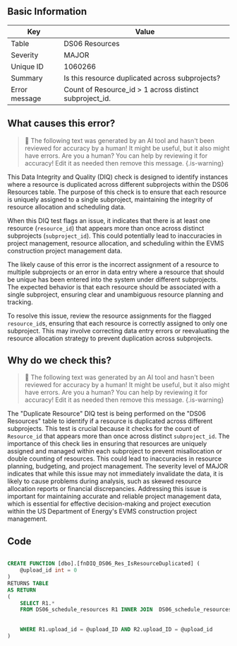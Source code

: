 ## Basic Information
| Key         | Value          |
|-------------|----------------|
| Table       | DS06 Resources |
| Severity    | MAJOR |
| Unique ID   | 1060266   |
| Summary     | Is this resource duplicated across subprojects? |
| Error message | Count of Resource_id > 1 across distinct subproject_id. |

## What causes this error?

> :robot: The following text was generated by an AI tool and hasn't been reviewed for accuracy by a human! It might be useful, but it also might have errors. Are you a human? You can help by reviewing it for accuracy! Edit it as needed then remove this message.
{.is-warning}

This Data Integrity and Quality (DIQ) check is designed to identify instances where a resource is duplicated across different subprojects within the DS06 Resources table. The purpose of this check is to ensure that each resource is uniquely assigned to a single subproject, maintaining the integrity of resource allocation and scheduling data.

When this DIQ test flags an issue, it indicates that there is at least one resource (`resource_id`) that appears more than once across distinct subprojects (`subproject_id`). This could potentially lead to inaccuracies in project management, resource allocation, and scheduling within the EVMS construction project management data.

The likely cause of this error is the incorrect assignment of a resource to multiple subprojects or an error in data entry where a resource that should be unique has been entered into the system under different subprojects. The expected behavior is that each resource should be associated with a single subproject, ensuring clear and unambiguous resource planning and tracking.

To resolve this issue, review the resource assignments for the flagged `resource_id`s, ensuring that each resource is correctly assigned to only one subproject. This may involve correcting data entry errors or reevaluating the resource allocation strategy to prevent duplication across subprojects.
## Why do we check this?

> :robot: The following text was generated by an AI tool and hasn't been reviewed for accuracy by a human! It might be useful, but it also might have errors. Are you a human? You can help by reviewing it for accuracy! Edit it as needed then remove this message.
{.is-warning}

The "Duplicate Resource" DIQ test is being performed on the "DS06 Resources" table to identify if a resource is duplicated across different subprojects. This test is crucial because it checks for the count of `Resource_id` that appears more than once across distinct `subproject_id`. The importance of this check lies in ensuring that resources are uniquely assigned and managed within each subproject to prevent misallocation or double counting of resources. This could lead to inaccuracies in resource planning, budgeting, and project management. The severity level of MAJOR indicates that while this issue may not immediately invalidate the data, it is likely to cause problems during analysis, such as skewed resource allocation reports or financial discrepancies. Addressing this issue is important for maintaining accurate and reliable project management data, which is essential for effective decision-making and project execution within the US Department of Energy's EVMS construction project management.
## Code

```sql

CREATE FUNCTION [dbo].[fnDIQ_DS06_Res_IsResourceDuplicated] (
	@upload_id int = 0
)
RETURNS TABLE
AS RETURN
(
	SELECT R1.*
	FROM DS06_schedule_resources R1 INNER JOIN  DS06_schedule_resources R2 ON R1.resource_id = R2.resource_id
                                                                        AND R1.schedule_type = R2.schedule_type
                                                                        AND ISNULL(R1.subproject_id,'') <> ISNULL(R2.subproject_id,'')
	WHERE R1.upload_id = @upload_ID AND R2.upload_ID = @upload_id
)
```
